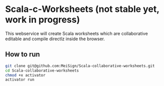 Scala-c-Worksheets (not stable yet, work in progress)
=====================================================
This webservice will create Scala worksheets which are collaborative editable and compile directlz inside the browser.

How to run
----------
```bash
git clone git@github.com:MeiSign/Scala-collaborative-worksheets.git
cd Scala-collaborative-worksheets
chmod +x activator
activator run
```

